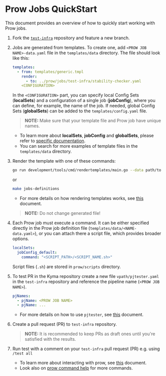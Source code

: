 # Prow Jobs QuickStart

This document provides an overview of how to quickly start working with Prow jobs.

1. Fork the [`test-infra`](https://github.com/kyma-project/test-infra) repository and feature a new branch.


2. Jobs are generated from templates. To create one, add `<PROW JOB NAME>-data.yaml` file in the `templates/data` directory. The file should look like this:

    ```yaml
    templates:
      - from: templates/generic.tmpl
        render:
          - to: ../prow/jobs/test-infra/stability-checker.yaml
        <CONFIGURATION>
    ```
    In the `<CONFIGURATION>` part, you can specify local Config Sets (**localSets**) and a configuration of a single job (**jobConfig**), where you can define, for example, the name of the job.
    If needed, global Config Sets (**globalSets**) can be added to the `templates/config.yaml` file.
    
    > **NOTE:** Make sure that your template file and Prow job have unique names.
    
    - To learn more about **localSets**, **jobConfig** and **globalSets**, please refer to [specific documentation](https://github.com/kyma-project/test-infra/tree/main/development/tools/cmd/rendertemplates). 
    - You can search for more examples of template files in the `templates/data` directory.


3. Render the template with one of these commands:
    ```bash
    go run development/tools/cmd/rendertemplates/main.go --data path/to/directory/with/data/files
    ```
    or 
    ```bash
    make jobs-definitions
    ```
    
    - For more details on how rendering templates works, see [this](https://github.com/kyma-project/test-infra/tree/main/development/tools/cmd/rendertemplates) document.
    
    > **NOTE:** Do not change generated file!

   
4. Each Prow job must execute a command. It can be either specified directly in the Prow job definition file (`templates/data/<NAME-data.yaml>`),
or you can attach there a script file, which provides broader options. 
    ```yaml
    localSets:
      jobConfig_default:
        command: "<SCRIPT_PATH>/<SCRIPT_NAME.sh>"
    ```
    Script files (`.sh`) are stored in `prow/scripts` directory.


5. To test PR in the Kyma repository create a new file `vpath/pjtester.yaml` in the `test-infra` repository
and reference the pipeline name (`<PROW JOB NAME>`).
    ```yaml
    pjNames:
      - pjName: <PROW JOB NAME>
      - pjName: ...
    ```
    - For more details on how to use `pjtester`, see [this](https://github.com/kyma-project/test-infra/blob/main/development/tools/cmd/pjtester/README.md)
      document.
 
     
6. Create a pull request (PR) to `test-infra` repository.

    > **NOTE:** It is recommended to keep PRs as draft ones until you're satisfied with the results.

   
7. Run test with a comment on your `test-infra` pull request (PR) 
   e.g. using `/test all` 
   - To learn more about interacting with prow, see [this](./prow-jobs.md#interact-with-prow) document.
   - Look also on [prow command help](https://prow.k8s.io/command-help) for more commands.